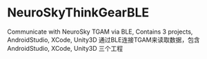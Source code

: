 # NeuroSkyThinkGearBLE
Communicate with NeuroSky TGAM via BLE, Contains 3 projects, AndroidStudio, XCode, Unity3D
通过BLE连接TGAM来读取数据，包含AndroidStudio, XCode, Unity3D 三个工程
